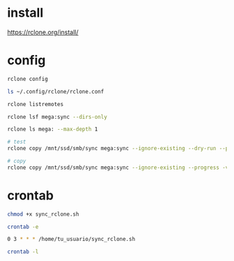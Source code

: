 # install

https://rclone.org/install/

# config

```sh
rclone config

ls ~/.config/rclone/rclone.conf

rclone listremotes

rclone lsf mega:sync --dirs-only

rclone ls mega: --max-depth 1

# test
rclone copy /mnt/ssd/smb/sync mega:sync --ignore-existing --dry-run --progress -vv

# copy
rclone copy /mnt/ssd/smb/sync mega:sync --ignore-existing --progress -vv
```

# crontab

```sh
chmod +x sync_rclone.sh

crontab -e

0 3 * * * /home/tu_usuario/sync_rclone.sh

crontab -l
```
